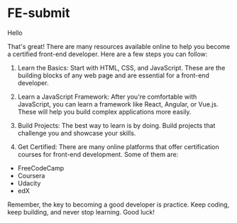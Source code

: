 # FE-submit
Hello

That's great! There are many resources available online to help you become a certified front-end developer. Here are a few steps you can follow:

1. Learn the Basics: Start with HTML, CSS, and JavaScript. These are the building blocks of any web page and are essential for a front-end developer.

2. Learn a JavaScript Framework: After you're comfortable with JavaScript, you can learn a framework like React, Angular, or Vue.js. These will help you build complex applications more easily.

3. Build Projects: The best way to learn is by doing. Build projects that challenge you and showcase your skills.

4. Get Certified: There are many online platforms that offer certification courses for front-end development. Some of them are:
- FreeCodeCamp
- Coursera
- Udacity
- edX

Remember, the key to becoming a good developer is practice. Keep coding, keep building, and never stop learning. Good luck!

